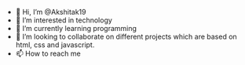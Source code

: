 - 👋 Hi, I’m @Akshitak19
- 👀 I’m interested in technology
- 🌱 I’m currently learning programming
- 💞️ I’m looking to collaborate on different projects which are based on html, css and javascript.
- 📫 How to reach me 

<!---
Akshitak19/Akshitak19 is a ✨ special ✨ repository because its `README.md` (this file) appears on your GitHub profile.
You can click the Preview link to take a look at your changes.
--->
